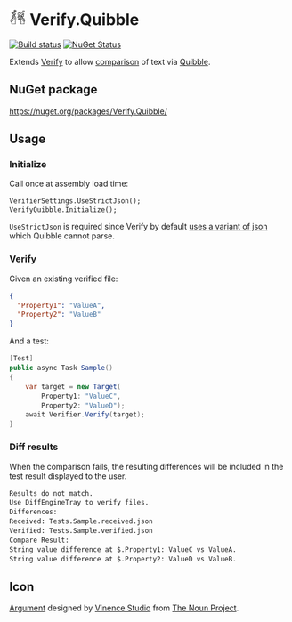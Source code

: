 # <img src="/src/icon.png" height="30px"> Verify.Quibble

[![Build status](https://ci.appveyor.com/api/projects/status/a87e2jpm0s4f34gu?svg=true)](https://ci.appveyor.com/project/SimonCropp/Verify-Quibble)
[![NuGet Status](https://img.shields.io/nuget/v/Verify.Quibble.svg)](https://www.nuget.org/packages/Verify.Quibble/)

Extends [Verify](https://github.com/VerifyTests/Verify) to allow [comparison](https://github.com/VerifyTests/Verify/blob/master/docs/comparer.md) of text via [Quibble](https://github.com/nrkno/Quibble).



## NuGet package

https://nuget.org/packages/Verify.Quibble/


## Usage


### Initialize

Call once at assembly load time:

```
VerifierSettings.UseStrictJson();
VerifyQuibble.Initialize();
```

`UseStrictJson` is required since Verify by default [uses a variant of json](https://github.com/VerifyTests/Verify/blob/main/docs/serializer-settings.md#not-valid-json) which Quibble cannot parse.


### Verify

Given an existing verified file:

```json
{
  "Property1": "ValueA",
  "Property2": "ValueB"
}
```

And a test:

```cs
[Test]
public async Task Sample()
{
    var target = new Target(
        Property1: "ValueC",
        Property2: "ValueD");
    await Verifier.Verify(target);
}
```


### Diff results

When the comparison fails, the resulting differences will be included in the test result displayed to the user.

```txt
Results do not match.
Use DiffEngineTray to verify files.
Differences:
Received: Tests.Sample.received.json
Verified: Tests.Sample.verified.json
Compare Result:
String value difference at $.Property1: ValueC vs ValueA.
String value difference at $.Property2: ValueD vs ValueB.
```


## Icon

[Argument](https://thenounproject.com/term/argument/2311124/) designed by [Vinence Studio](https://thenounproject.com/vinzencestudio/) from [The Noun Project](https://thenounproject.com).
